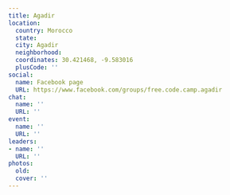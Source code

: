 ```yaml
---
title: Agadir
location:
  country: Morocco
  state: 
  city: Agadir
  neighborhood: 
  coordinates: 30.421468, -9.583016
  plusCode: ''
social:
  name: Facebook page
  URL: https://www.facebook.com/groups/free.code.camp.agadir
chat:
  name: ''
  URL: ''
event:
  name: ''
  URL: ''
leaders:
- name: ''
  URL: ''
photos:
  old: 
  cover: ''
---
```


